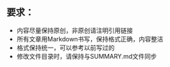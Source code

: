 ## 要求：

- 内容尽量保持原创，非原创请注明引用链接
- 所有文章用Markdown书写，保持格式正确，内容整洁
- 格式保持统一，可以参考以前写过的
- 修改文件目录时，请保持与SUMMARY.md文件同步


